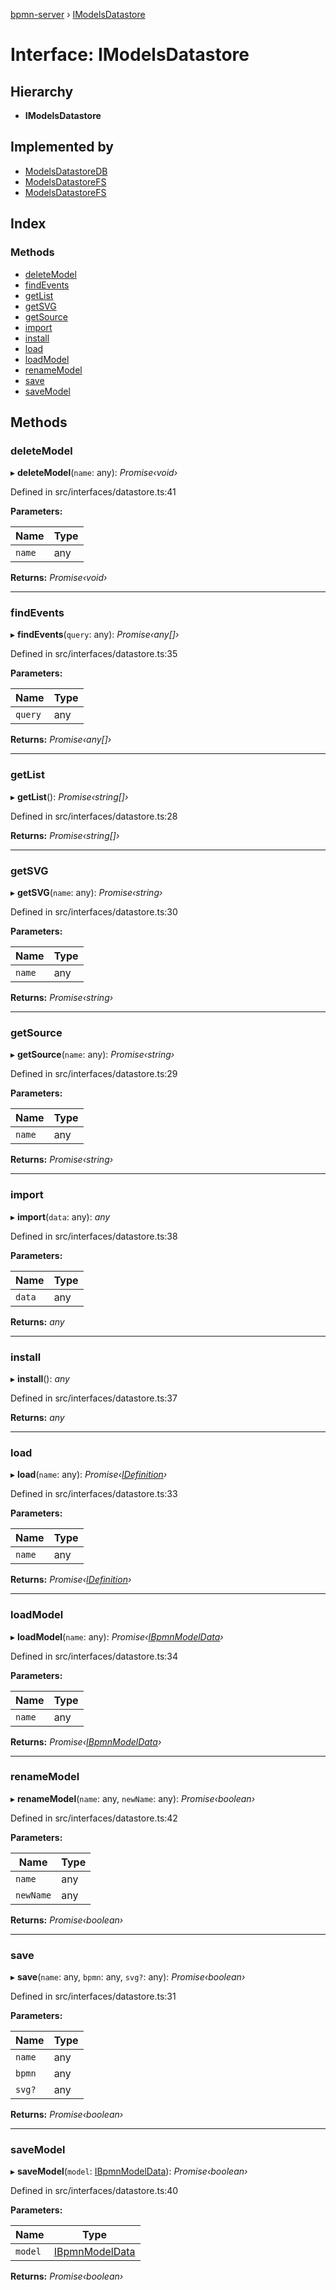 [bpmn-server](../README.md) › [IModelsDatastore](imodelsdatastore.md)

# Interface: IModelsDatastore

## Hierarchy

* **IModelsDatastore**

## Implemented by

* [ModelsDatastoreDB](../classes/modelsdatastoredb.md)
* [ModelsDatastoreFS](../classes/modelsdatastorefs.md)
* [ModelsDatastoreFS](../classes/modelsdatastorefs.md)

## Index

### Methods

* [deleteModel](imodelsdatastore.md#deletemodel)
* [findEvents](imodelsdatastore.md#findevents)
* [getList](imodelsdatastore.md#getlist)
* [getSVG](imodelsdatastore.md#getsvg)
* [getSource](imodelsdatastore.md#getsource)
* [import](imodelsdatastore.md#import)
* [install](imodelsdatastore.md#install)
* [load](imodelsdatastore.md#load)
* [loadModel](imodelsdatastore.md#loadmodel)
* [renameModel](imodelsdatastore.md#renamemodel)
* [save](imodelsdatastore.md#save)
* [saveModel](imodelsdatastore.md#savemodel)

## Methods

###  deleteModel

▸ **deleteModel**(`name`: any): *Promise‹void›*

Defined in src/interfaces/datastore.ts:41

**Parameters:**

Name | Type |
------ | ------ |
`name` | any |

**Returns:** *Promise‹void›*

___

###  findEvents

▸ **findEvents**(`query`: any): *Promise‹any[]›*

Defined in src/interfaces/datastore.ts:35

**Parameters:**

Name | Type |
------ | ------ |
`query` | any |

**Returns:** *Promise‹any[]›*

___

###  getList

▸ **getList**(): *Promise‹string[]›*

Defined in src/interfaces/datastore.ts:28

**Returns:** *Promise‹string[]›*

___

###  getSVG

▸ **getSVG**(`name`: any): *Promise‹string›*

Defined in src/interfaces/datastore.ts:30

**Parameters:**

Name | Type |
------ | ------ |
`name` | any |

**Returns:** *Promise‹string›*

___

###  getSource

▸ **getSource**(`name`: any): *Promise‹string›*

Defined in src/interfaces/datastore.ts:29

**Parameters:**

Name | Type |
------ | ------ |
`name` | any |

**Returns:** *Promise‹string›*

___

###  import

▸ **import**(`data`: any): *any*

Defined in src/interfaces/datastore.ts:38

**Parameters:**

Name | Type |
------ | ------ |
`data` | any |

**Returns:** *any*

___

###  install

▸ **install**(): *any*

Defined in src/interfaces/datastore.ts:37

**Returns:** *any*

___

###  load

▸ **load**(`name`: any): *Promise‹[IDefinition](idefinition.md)›*

Defined in src/interfaces/datastore.ts:33

**Parameters:**

Name | Type |
------ | ------ |
`name` | any |

**Returns:** *Promise‹[IDefinition](idefinition.md)›*

___

###  loadModel

▸ **loadModel**(`name`: any): *Promise‹[IBpmnModelData](ibpmnmodeldata.md)›*

Defined in src/interfaces/datastore.ts:34

**Parameters:**

Name | Type |
------ | ------ |
`name` | any |

**Returns:** *Promise‹[IBpmnModelData](ibpmnmodeldata.md)›*

___

###  renameModel

▸ **renameModel**(`name`: any, `newName`: any): *Promise‹boolean›*

Defined in src/interfaces/datastore.ts:42

**Parameters:**

Name | Type |
------ | ------ |
`name` | any |
`newName` | any |

**Returns:** *Promise‹boolean›*

___

###  save

▸ **save**(`name`: any, `bpmn`: any, `svg?`: any): *Promise‹boolean›*

Defined in src/interfaces/datastore.ts:31

**Parameters:**

Name | Type |
------ | ------ |
`name` | any |
`bpmn` | any |
`svg?` | any |

**Returns:** *Promise‹boolean›*

___

###  saveModel

▸ **saveModel**(`model`: [IBpmnModelData](ibpmnmodeldata.md)): *Promise‹boolean›*

Defined in src/interfaces/datastore.ts:40

**Parameters:**

Name | Type |
------ | ------ |
`model` | [IBpmnModelData](ibpmnmodeldata.md) |

**Returns:** *Promise‹boolean›*
